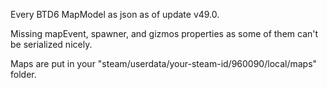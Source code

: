 Every BTD6 MapModel as json as of update v49.0.

Missing mapEvent, spawner, and gizmos properties as some of them can't be serialized nicely.


Maps are put in your "steam/userdata/your-steam-id/960090/local/maps" folder.
